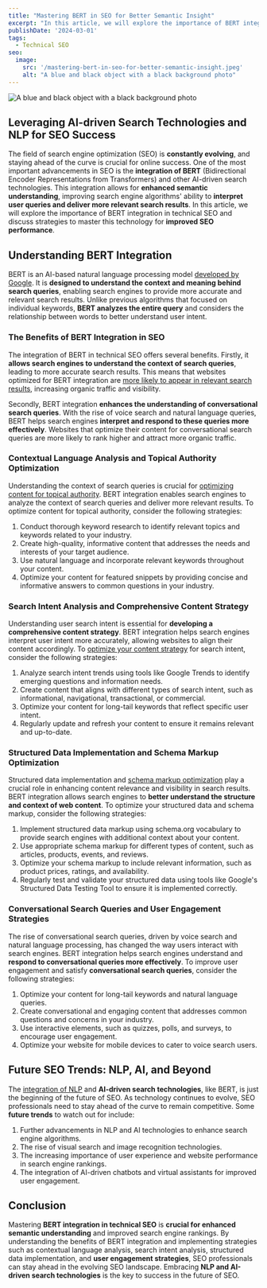```yaml
---
title: "Mastering BERT in SEO for Better Semantic Insight"
excerpt: "In this article, we will explore the importance of BERT integration in technical SEO and discuss strategies to master this technology for improved SEO performance."
publishDate: '2024-03-01'
tags:
  - Technical SEO
seo:
  image:
    src: '/mastering-bert-in-seo-for-better-semantic-insight.jpeg'
    alt: "A blue and black object with a black background photo"
---
```


![A blue and black object with a black background photo](/mastering-bert-in-seo-for-better-semantic-insight.jpeg)

## Leveraging AI-driven Search Technologies and NLP for SEO Success

The field of search engine optimization (SEO) is **constantly evolving**, and staying ahead of the curve is crucial for online success. One of the most important advancements in SEO is the **integration of BERT** (Bidirectional Encoder Representations from Transformers) and other AI-driven search technologies. This integration allows for **enhanced semantic understanding**, improving search engine algorithms' ability to **interpret user queries and deliver more relevant search results**. In this article, we will explore the importance of BERT integration in technical SEO and discuss strategies to master this technology for **improved SEO performance**.

## Understanding BERT Integration

BERT is an AI-based natural language processing model [developed by Google](https://blog.research.google/2018/11/open-sourcing-bert-state-of-art-pre.html). It is **designed to understand the context and meaning behind search queries**, enabling search engines to provide more accurate and relevant search results. Unlike previous algorithms that focused on individual keywords, **BERT analyzes the entire query** and considers the relationship between words to better understand user intent.

### The Benefits of BERT Integration in SEO

The integration of BERT in technical SEO offers several benefits. Firstly, it **allows search engines to understand the context of search queries**, leading to more accurate search results. This means that websites optimized for BERT integration are [more likely to appear in relevant search results](https://blog.emb.global/bert-for-semantic-search-results/), increasing organic traffic and visibility.

Secondly, BERT integration **enhances the understanding of conversational search queries**. With the rise of voice search and natural language queries, BERT helps search engines **interpret and respond to these queries more effectively**. Websites that optimize their content for conversational search queries are more likely to rank higher and attract more organic traffic.

### Contextual Language Analysis and Topical Authority Optimization

Understanding the context of search queries is crucial for [optimizing content for topical authority](https://www.serp-secrets.com/seo-strategies/optimizing-content-for-google-search-generative-experience/). BERT integration enables search engines to analyze the context of search queries and deliver more relevant results. To optimize content for topical authority, consider the following strategies:

1. Conduct thorough keyword research to identify relevant topics and keywords related to your industry.
2. Create high-quality, informative content that addresses the needs and interests of your target audience.
3. Use natural language and incorporate relevant keywords throughout your content.
4. Optimize your content for featured snippets by providing concise and informative answers to common questions in your industry.

### Search Intent Analysis and Comprehensive Content Strategy

Understanding user search intent is essential for **developing a comprehensive content strategy**. BERT integration helps search engines interpret user intent more accurately, allowing websites to align their content accordingly. To [optimize your content strategy](https://www.serp-secrets.com/seo-strategies/how-to-use-lsi-keywords-in-seo/) for search intent, consider the following strategies:

1. Analyze search intent trends using tools like Google Trends to identify emerging questions and information needs.
2. Create content that aligns with different types of search intent, such as informational, navigational, transactional, or commercial.
3. Optimize your content for long-tail keywords that reflect specific user intent.
4. Regularly update and refresh your content to ensure it remains relevant and up-to-date.

### Structured Data Implementation and Schema Markup Optimization

Structured data implementation and [schema markup optimization](https://developers.google.com/search/docs/appearance/structured-data/intro-structured-data) play a crucial role in enhancing content relevance and visibility in search results. BERT integration allows search engines to **better understand the structure and context of web content**. To optimize your structured data and schema markup, consider the following strategies:

1. Implement structured data markup using schema.org vocabulary to provide search engines with additional context about your content.
2. Use appropriate schema markup for different types of content, such as articles, products, events, and reviews.
3. Optimize your schema markup to include relevant information, such as product prices, ratings, and availability.
4. Regularly test and validate your structured data using tools like Google's Structured Data Testing Tool to ensure it is implemented correctly.

### Conversational Search Queries and User Engagement Strategies

The rise of conversational search queries, driven by voice search and natural language processing, has changed the way users interact with search engines. BERT integration helps search engines understand and **respond to conversational queries more effectively**. To improve user engagement and satisfy **conversational search queries**, consider the following strategies:

1. Optimize your content for long-tail keywords and natural language queries.
2. Create conversational and engaging content that addresses common questions and concerns in your industry.
3. Use interactive elements, such as quizzes, polls, and surveys, to encourage user engagement.
4. Optimize your website for mobile devices to cater to voice search users.

## Future SEO Trends: NLP, AI, and Beyond

The [integration of NLP](https://www.serp-secrets.com/artificial-intelligence/the-future-of-seo-if-chatgpt-kills-search-engines/) and **AI-driven search technologies**, like BERT, is just the beginning of the future of SEO. As technology continues to evolve, SEO professionals need to stay ahead of the curve to remain competitive. Some **future trends** to watch out for include:

1. Further advancements in NLP and AI technologies to enhance search engine algorithms.
2. The rise of visual search and image recognition technologies.
3. The increasing importance of user experience and website performance in search engine rankings.
4. The integration of AI-driven chatbots and virtual assistants for improved user engagement.

## Conclusion

Mastering **BERT integration in technical SEO** is **crucial for enhanced semantic understanding** and improved search engine rankings. By understanding the benefits of BERT integration and implementing strategies such as contextual language analysis, search intent analysis, structured data implementation, and **user engagement strategies**, SEO professionals can stay ahead in the evolving SEO landscape. Embracing **NLP and AI-driven search technologies** is the key to success in the future of SEO.

‍
